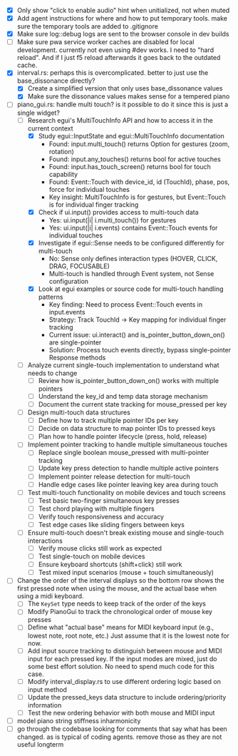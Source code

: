 - [x] Only show "click to enable audio" hint when unitialized, not when muted
- [x] Add agent instructions for where and how to put temporary tools. make sure the temporary tools are added to .gitignore
- [x] Make sure log::debug logs are sent to the browser console in dev builds
- [ ] Make sure pwa service worker caches are disabled for local development. currently not even using #dev works. I need to "hard reload". And if I just f5 reload afterwards it goes back to the outdated cache.
- [x] interval.rs: perhaps this is overcomplicated. better to just use the base_dissonance directly?
  - [x] Create a simplified version that only uses base_dissonance values
  - [x] Make sure the dissonance values makes sense for a tempered piano
- [ ] piano_gui.rs: handle multi touch? is it possible to do it since this is just a single widget?
  - [ ] Research egui's MultiTouchInfo API and how to access it in the current context
    - [x] Study egui::InputState and egui::MultiTouchInfo documentation
      - Found: input.multi_touch() returns Option<MultiTouchInfo> for gestures (zoom, rotation)
      - Found: input.any_touches() returns bool for active touches
      - Found: input.has_touch_screen() returns bool for touch capability
      - Found: Event::Touch with device_id, id (TouchId), phase, pos, force for individual touches
      - Key insight: MultiTouchInfo is for gestures, but Event::Touch is for individual finger tracking
    - [x] Check if ui.input() provides access to multi-touch data
      - Yes: ui.input(|i| i.multi_touch()) for gestures
      - Yes: ui.input(|i| i.events) contains Event::Touch events for individual touches
    - [x] Investigate if egui::Sense needs to be configured differently for multi-touch
      - No: Sense only defines interaction types (HOVER, CLICK, DRAG, FOCUSABLE)
      - Multi-touch is handled through Event system, not Sense configuration
    - [x] Look at egui examples or source code for multi-touch handling patterns
      - Key finding: Need to process Event::Touch events in input.events
      - Strategy: Track TouchId -> Key mapping for individual finger tracking
      - Current issue: ui.interact() and is_pointer_button_down_on() are single-pointer
      - Solution: Process touch events directly, bypass single-pointer Response methods
  - [ ] Analyze current single-touch implementation to understand what needs to change
    - [ ] Review how is_pointer_button_down_on() works with multiple pointers
    - [ ] Understand the key_id and temp data storage mechanism
    - [ ] Document the current state tracking for mouse_pressed per key
  - [ ] Design multi-touch data structures
    - [ ] Define how to track multiple pointer IDs per key
    - [ ] Decide on data structure to map pointer IDs to pressed keys
    - [ ] Plan how to handle pointer lifecycle (press, hold, release)
  - [ ] Implement pointer tracking to handle multiple simultaneous touches
    - [ ] Replace single boolean mouse_pressed with multi-pointer tracking
    - [ ] Update key press detection to handle multiple active pointers
    - [ ] Implement pointer release detection for multi-touch
    - [ ] Handle edge cases like pointer leaving key area during touch
  - [ ] Test multi-touch functionality on mobile devices and touch screens
    - [ ] Test basic two-finger simultaneous key presses
    - [ ] Test chord playing with multiple fingers
    - [ ] Verify touch responsiveness and accuracy
    - [ ] Test edge cases like sliding fingers between keys
  - [ ] Ensure multi-touch doesn't break existing mouse and single-touch interactions
    - [ ] Verify mouse clicks still work as expected
    - [ ] Test single-touch on mobile devices
    - [ ] Ensure keyboard shortcuts (shift+click) still work
    - [ ] Test mixed input scenarios (mouse + touch simultaneously)
- [ ] Change the order of the interval displays so the bottom row shows the first pressed note when using the mouse, and the actual base when using a midi keyboard.
  - [ ] The `KeySet` type needs to keep track of the order of the keys
  - [ ] Modify PianoGui to track the chronological order of mouse key presses
  - [ ] Define what "actual base" means for MIDI keyboard input (e.g., lowest note, root note, etc.) Just assume that it is the lowest note for now.
  - [ ] Add input source tracking to distinguish between mouse and MIDI input for each pressed key. If the input modes are mixed, just do some best effort solution. No need to spend much code for this case.
  - [ ] Modify interval_display.rs to use different ordering logic based on input method
  - [ ] Update the pressed_keys data structure to include ordering/priority information
  - [ ] Test the new ordering behavior with both mouse and MIDI input
- [ ] model piano string stiffness inharmonicity
- [ ] go through the codebase looking for comments that say what has been changed. as is typical of coding agents. remove those as they are not useful longterm
